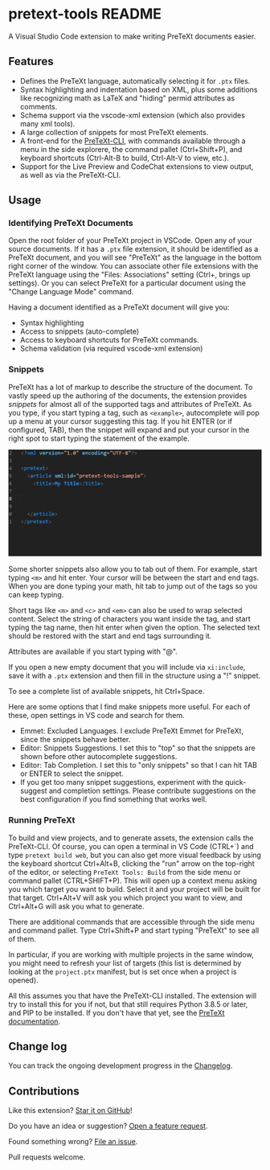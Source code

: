 # pretext-tools README

A Visual Studio Code extension to make writing PreTeXt documents easier.

## Features

- Defines the PreTeXt language, automatically selecting it for `.ptx` files.  
- Syntax highlighting and indentation based on XML, plus some additions like recognizing math as LaTeX and "hiding" permid attributes as comments.
- Schema support via the vscode-xml extension (which also provides many xml tools).
- A large collection of snippets for most PreTeXt elements.
- A front-end for the [PreTeXt-CLI](https://github.com/PreTeXtBook/pretext-cli), with commands available through a menu in the side explorere, the command pallet (Ctrl+Shift+P), and keyboard shortcuts (Ctrl-Alt-B to build, Ctrl-Alt-V to view, etc.).
- Support for the Live Preview and CodeChat extensions to view output, as well as via the PreTeXt-CLI.

## Usage

### Identifying PreTeXt Documents

Open the root folder of your PreTeXt project in VSCode.  Open any of your source documents.  If it has a `.ptx` file extension, it should be identified as a PreTeXt document, and you will see "PreTeXt" as the language in the bottom right corner of the window.  You can associate other file extensions with the PreTeXt language using the "Files: Associations" setting (Ctrl+, brings up settings).  Or you can select PreTeXt for a particular document using the "Change Language Mode" command.

Having a document identified as a PreTeXt document will give you:

- Syntax highlighting
- Access to snippets (auto-complete)
- Access to keyboard shortcuts for PreTeXt commands.
- Schema validation (via required vscode-xml extension)

### Snippets

PreTeXt has a lot of markup to describe the structure of the document.  To vastly speed up the authoring of the documents, the extension provides _snippets_ for almost all of the supported tags and attributes of PreTeXt.  As you type, if you start typing a tag, such as `<example>`, autocomplete will pop up a menu at your cursor suggesting this tag.  If you hit ENTER (or if configured, TAB), then the snippet will expand and put your cursor in the right spot to start typing the statement of the example.

![animation showing snippets](assets/snippets.gif "snippet example")

Some shorter snippets also allow you to tab out of them.  For example, start typing `<m>` and hit enter.  Your cursor will be between the start and end tags.  When you are done typing your math, hit tab to jump out of the tags so you can keep typing.

Short tags like `<m>` and `<c>` and `<em>` can also be used to wrap selected content.  Select the string of characters you want inside the tag, and start typing the tag name, then hit enter when given the option.  The selected text should be restored with the start and end tags surrounding it.

Attributes are available if you start typing with "@".

If you open a new empty document that you will include via `xi:include`, save it with a `.ptx` extension and then fill in the structure using a "!" snippet.

To see a complete list of available snippets, hit Ctrl+Space.

Here are some options that I find make snippets more useful.  For each of these, open settings in VS code and search for them.

- Emmet: Excluded Languages.  I exclude PreTeXt Emmet for PreTeXt, since the snippets behave better.
- Editor: Snippets Suggestions.  I set this to "top" so that the snippets are shown before other autocomplete suggestions.
- Editor: Tab Completion. I set this to "only snippets" so that I can hit TAB or ENTER to select the snippet.
- If you get too many snippet suggestions, experiment with the quick-suggest and completion settings.  Please contribute suggestions on the best configuration if you find something that works well.

### Running PreTeXt

To build and view projects, and to generate assets, the extension calls the PreTeXt-CLI.  Of course, you can open a terminal in VS Code (CTRL+\`) and type `pretext build web`, but you can also get more visual feedback by using the keyboard shortcut Ctrl+Alt+B, clicking the "run" arrow on the top-right of the editor, or selecting `PreTeXt Tools: Build` from the side menu or command pallet (CTRL+SHIFT+P).  This will open up a context menu asking you which target you want to build.  Select it and your project will be built for that target.  Ctrl+Alt+V will ask you which project you want to view, and Ctrl+Alt+G will ask you what to generate.

There are additional commands that are accessible through the side menu and command pallet.  Type Ctrl+Shift+P and start typing "PreTeXt" to see all of them.

In particular, if you are working with multiple projects in the same window, you might need to refresh your list of targets (this list is determined by looking at the `project.ptx` manifest, but is set once when a project is opened).

All this assumes you that have the PreTeXt-CLI installed.  The extension will try to install this for you if not, but that still requires Python 3.8.5 or later, and PIP to be installed.  If you don't have that yet, see the [PreTeXt documentation](https://pretextbook.org/doc/guide/html/quickstart-getting-pretext.html).

## Change log

You can track the ongoing development progress in the [Changelog](CHANGELOG.md).

## Contributions

Like this extension? [Star it on GitHub](https://github.com/oscarlevin/pretext-tools/stargazers)!

Do you have an idea or suggestion? [Open a feature request](https://github.com/oscarlevin/pretext-tools/issues).

Found something wrong? [File an issue](https://github.com/oscarlevin/pretext-tools//issues).

Pull requests welcome.
